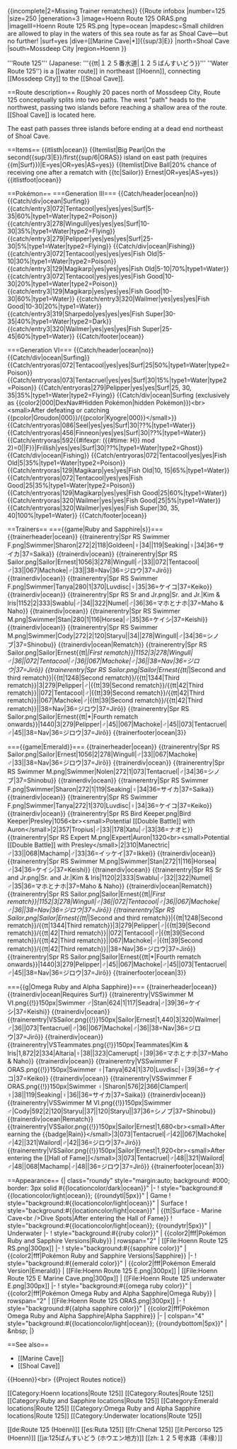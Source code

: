 {{incomplete|2=Missing Trainer rematches}}
{{Route infobox
|number=125
|size=250
|generation=3
|image=Hoenn Route 125 ORAS.png
|imageIII=Hoenn Route 125 RS.png
|type=ocean
|mapdesc=Small children are allowed to play in the waters of this sea route as far as Shoal Cave—but no further!
|surf=yes
|dive=[[Marine Cave|*]]{{sup/3|E}}
|north=Shoal Cave
|south=Mossdeep City
|region=Hoenn
}}

'''Route 125''' (Japanese: '''{{tt|１２５番水道|１２５ばんすいどう}}''' ''Water Route 125'') is a [[water route]] in northeast [[Hoenn]], connecting [[Mossdeep City]] to the [[Shoal Cave]].

==Route description==
Roughly 20 paces north of Mossdeep City, Route 125 conceptually splits into two paths. The west "path" heads to the northwest, passing two islands before reaching a shallow area of the route. [[Shoal Cave]] is located here.

The east path passes three islands before ending at a dead end northeast of Shoal Cave.

==Items==
{{itlisth|ocean}}
{{Itemlist|Big Pearl|On the second{{sup/3|E}}/first{{sup/6|ORAS}} island on east path (requires {{m|Surf}})|E=yes|OR=yes|AS=yes}}
{{Itemlist|Dive Ball|20% chance of receiving one after a rematch with {{tc|Sailor}} Ernest|OR=yes|AS=yes}}
{{itlistfoot|ocean}}

==Pokémon==
===Generation III===
{{Catch/header|ocean|no}}
{{Catch/div|ocean|Surfing}}
{{catch/entry3|072|Tentacool|yes|yes|yes|Surf|5-35|60%|type1=Water|type2=Poison}}
{{catch/entry3|278|Wingull|yes|yes|yes|Surf|10-30|35%|type1=Water|type2=Flying}}
{{catch/entry3|279|Pelipper|yes|yes|yes|Surf|25-30|5%|type1=Water|type2=Flying}}
{{Catch/div|ocean|Fishing}}
{{catch/entry3|072|Tentacool|yes|yes|yes|Fish Old|5-10|30%|type1=Water|type2=Poison}}
{{catch/entry3|129|Magikarp|yes|yes|yes|Fish Old|5-10|70%|type1=Water}}
{{catch/entry3|072|Tentacool|yes|yes|yes|Fish Good|10-30|20%|type1=Water|type2=Poison}}
{{catch/entry3|129|Magikarp|yes|yes|yes|Fish Good|10-30|60%|type1=Water}}
{{catch/entry3|320|Wailmer|yes|yes|yes|Fish Good|10-30|20%|type1=Water}}
{{catch/entry3|319|Sharpedo|yes|yes|yes|Fish Super|30-35|40%|type1=Water|type2=Dark}}
{{catch/entry3|320|Wailmer|yes|yes|yes|Fish Super|25-45|60%|type1=Water}}
{{Catch/footer|ocean}}

===Generation VI===
{{Catch/header|ocean|no}}
{{Catch/div|ocean|Surfing}}
{{Catch/entryoras|072|Tentacool|yes|yes|Surf|25|50%|type1=Water|type2=Poison}}
{{Catch/entryoras|073|Tentacruel|yes|yes|Surf|30|15%|type1=Water|type2=Poison}}
{{Catch/entryoras|279|Pelipper|yes|yes|Surf|25, 30, 35|35%|type1=Water|type2=Flying}}
{{Catch/div|ocean|Surfing (exclusively as {{color2|000|DexNav#Hidden Pokémon|hidden Pokémon}})&lt;br>&lt;small>After defeating or catching {{pcolor|Groudon|000}}/{{pcolor|Kyogre|000}}&lt;/small>}}
{{Catch/entryoras|086|Seel|yes|yes|Surf|30|??%|type1=Water}}
{{Catch/entryoras|456|Finneon|yes|yes|Surf|30|??%|type1=Water}}
{{Catch/entryoras|592{{#ifexpr: ({{#time: H}} mod 2)=0||F}}|Frillish|yes|yes|Surf|30|??%|type1=Water|type2=Ghost}}
{{Catch/div|ocean|Fishing}}
{{Catch/entryoras|072|Tentacool|yes|yes|Fish Old|5|35%|type1=Water|type2=Poison}}
{{Catch/entryoras|129|Magikarp|yes|yes|Fish Old|10, 15|65%|type1=Water}}
{{Catch/entryoras|072|Tentacool|yes|yes|Fish Good|25|35%|type1=Water|type2=Poison}}
{{Catch/entryoras|129|Magikarp|yes|yes|Fish Good|25|60%|type1=Water}}
{{Catch/entryoras|320|Wailmer|yes|yes|Fish Good|25|5%|type1=Water}}
{{Catch/entryoras|320|Wailmer|yes|yes|Fish Super|30, 35, 40|100%|type1=Water}}
{{Catch/footer|ocean}}

==Trainers==
==={{game|Ruby and Sapphire|s}}===
{{trainerheader|ocean}}
{{trainerentry|Spr RS Swimmer F.png|Swimmer|Sharon|272|2|118|Goldeen|♀|34||119|Seaking|♀|34|36=サイカ|37=Saika}}
{{trainerdiv|ocean}}
{{trainerentry|Spr RS Sailor.png|Sailor|Ernest|1056|3|278|Wingull|♂|33||072|Tentacool|♂|33||067|Machoke|♂|33||38=Nav|36=ジロウ|37=Jirō}}
{{trainerdiv|ocean}}
{{trainerentry|Spr RS Swimmer F.png|Swimmer|Tanya|280|1|370|Luvdisc|♀|35|36=ケイコ|37=Keiko}}
{{trainerdiv|ocean}}
{{trainerentry|Spr RS Sr and Jr.png|Sr. and Jr.|Kim &amp; Iris|1152|2|333|Swablu|♂|34||322|Numel|♂|36|36=マホとナホ|37=Maho &amp; Naho}}
{{trainerdiv|ocean}}
{{trainerentry|Spr RS Swimmer M.png|Swimmer|Stan|280|1|116|Horsea|♂|35|36=ケイシ|37=Keishi}}
{{trainerdiv|ocean}}
{{trainerentry|Spr RS Swimmer M.png|Swimmer|Cody|272|2|120|Staryu||34||278|Wingull|♂|34|36=シノブ|37=Shinobu}}
{{trainerdiv|ocean|Rematch}}
{{trainerentry|Spr RS Sailor.png|Sailor|Ernest{{tt|*|First rematch}}|1152|3|278|Wingull|♂|36||072|Tentacool|♂|36||067|Machoke|♂|36||38=Nav|36=ジロウ|37=Jirō}}
{{trainerentry|Spr RS Sailor.png|Sailor|Ernest{{tt|*|Second and third rematch}}|{{tt|1248|Second rematch}}/{{tt|1344|Third rematch}}|3|279|Pelipper|♂|{{tt|39|Second rematch}}/{{tt|42|Third rematch}}||072|Tentacool|♂|{{tt|39|Second rematch}}/{{tt|42|Third rematch}}||067|Machoke|♂|{{tt|39|Second rematch}}/{{tt|42|Third rematch}}||38=Nav|36=ジロウ|37=Jirō}}
{{trainerentry|Spr RS Sailor.png|Sailor|Ernest{{tt|*|Fourth rematch onwards}}|1440|3|279|Pelipper|♂|45||067|Machoke|♂|45||073|Tentacruel|♂|45||38=Nav|36=ジロウ|37=Jirō}}
{{trainerfooter|ocean|3}}

==={{game|Emerald}}===
{{trainerheader|ocean}}
{{trainerentry|Spr RS Sailor.png|Sailor|Ernest|1056|2|278|Wingull|♂|33||067|Machoke|♂|33||38=Nav|36=ジロウ|37=Jirō}}
{{trainerdiv|ocean}}
{{trainerentry|Spr RS Swimmer M.png|Swimmer|Nolen|272|1|073|Tentacruel|♂|34|36=シノブ|37=Shinobu}}
{{trainerdiv|ocean}}
{{trainerentry|Spr RS Swimmer F.png|Swimmer|Sharon|272|1|119|Seaking|♀|34|36=サイカ|37=Saika}}
{{trainerdiv|ocean}}
{{trainerentry|Spr RS Swimmer F.png|Swimmer|Tanya|272|1|370|Luvdisc|♀|34|36=ケイコ|37=Keiko}}
{{trainerdiv|ocean}}
{{trainerentry|Spr RS Bird Keeper.png|Bird Keeper|Presley|1056&lt;br>&lt;small>Potential [[Double Battle]] with Auron&lt;/small>|2|357|Tropius|♂|33||178|Xatu|♂|33|36=ナオヒ}}
{{trainerentry|Spr RS Expert M.png|Expert|Auron|1320&lt;br>&lt;small>Potential [[Double Battle]] with Presley&lt;/small>|2|310|Manectric|♂|33||068|Machamp|♂|33|36=イッケイ|37=Ikkei}}
{{trainerdiv|ocean}}
{{trainerentry|Spr RS Swimmer M.png|Swimmer|Stan|272|1|116|Horsea|♂|34|36=ケイシ|37=Keishi}}
{{trainerdiv|ocean}}
{{trainerentry|Spr RS Sr and Jr.png|Sr. and Jr.|Kim &amp; Iris|1120|2|333|Swablu|♂|32||322|Numel|♂|35|36=マホとナホ|37=Maho &amp; Naho}}
{{trainerdiv|ocean|Rematch}}
{{trainerentry|Spr RS Sailor.png|Sailor|Ernest{{tt|*|First rematch}}|1152|3|278|Wingull|♂|36||072|Tentacool|♂|36||067|Machoke|♂|36||38=Nav|36=ジロウ|37=Jirō}}
{{trainerentry|Spr RS Sailor.png|Sailor|Ernest{{tt|*|Second and third rematch}}|{{tt|1248|Second rematch}}/{{tt|1344|Third rematch}}|3|279|Pelipper|♂|{{tt|39|Second rematch}}/{{tt|42|Third rematch}}||072|Tentacool|♂|{{tt|39|Second rematch}}/{{tt|42|Third rematch}}||067|Machoke|♂|{{tt|39|Second rematch}}/{{tt|42|Third rematch}}||38=Nav|36=ジロウ|37=Jirō}}
{{trainerentry|Spr RS Sailor.png|Sailor|Ernest{{tt|*|Fourth rematch onwards}}|1440|3|279|Pelipper|♂|45||067|Machoke|♂|45||073|Tentacruel|♂|45||38=Nav|36=ジロウ|37=Jirō}}
{{trainerfooter|ocean|3}}

==={{g|Omega Ruby and Alpha Sapphire}}===
{{trainerheader|ocean}}
{{trainerdiv|ocean|Requires Surf}}
{{trainerentry|VSSwimmer M VI.png{{!}}150px|Swimmer ♂|Stan|624|1|117|Seadra|♂|39|36=ケイシ|37=Keishi}}
{{trainerdiv|ocean}}
{{trainerentry|VSSailor.png{{!}}150px|Sailor|Ernest|1,440|3|320|Wailmer|♂|36||073|Tentacruel|♂|36||067|Machoke|♂|36||38=Nav|36=ジロウ|37=Jirō}}
{{trainerdiv|ocean}}
{{trainerentry|VSTeammates.png{{!}}150px|Teammates|Kim &amp; Iris|1,872|2|334|Altaria|♀|38||323|Camerupt|♀|39|36=マホとナホ|37=Maho &amp; Naho}}
{{trainerdiv|ocean}}
{{trainerentry|VSSwimmer F ORAS.png{{!}}150px|Swimmer ♀|Tanya|624|1|370|Luvdisc|♀|39|36=ケイコ|37=Keiko}}
{{trainerdiv|ocean}}
{{trainerentry|VSSwimmer F ORAS.png{{!}}150px|Swimmer ♀|Sharon|576|2|366|Clamperl|♀|38||119|Seaking|♀|36||36=サイカ|37=Saika}}
{{trainerdiv|ocean}}
{{trainerentry|VSSwimmer M VI.png{{!}}150px|Swimmer ♂|Cody|592|2|120|Staryu||37||120|Staryu||37|36=シノブ|37=Shinobu}}
{{trainerdiv|ocean|Rematch}}
{{trainerentry|VSSailor.png{{!}}150px|Sailor|Ernest|1,680&lt;br>&lt;small>After earning the {{badge|Rain}}&lt;/small>|3|073|Tentacruel|♂|42||067|Machoke|♂|42||321|Wailord|♂|42||36=ジロウ|37=Jirō}}
{{trainerentry|VSSailor.png{{!}}150px|Sailor|Ernest|1,920&lt;br>&lt;small>After entering the [[Hall of Fame]]&lt;/small>|3|073|Tentacruel|♂|48||321|Wailord|♂|48||068|Machamp|♂|48||36=ジロウ|37=Jirō}}
{{trainerfooter|ocean|3}}

==Appearance==
{| class="roundy" style="margin:auto; background: #000; border: 3px solid #{{locationcolor/dark|ocean}}"
|-
! style="background:#{{locationcolor/light|ocean}}; {{roundytl|5px}}" | Game
! style="background:#{{locationcolor/light|ocean}}" | Surface
! style="background:#{{locationcolor/light|ocean}}" | {{tt|Surface - Marine Cave&lt;br />Dive Spots|After entering the Hall of Fame}}
! style="background:#{{locationcolor/light|ocean}}; {{roundytr|5px}}" | Underwater
|-
! style="background:#{{ruby color}}" | {{color2|fff|Pokémon Ruby and Sapphire Versions|Ruby}}
| rowspan="2" | [[File:Hoenn Route 125 RS.png|300px]]
|-
! style="background:#{{sapphire color}}" | {{color2|fff|Pokémon Ruby and Sapphire Versions|Sapphire}}
|-
! style="background:#{{emerald color}}" | {{color2|fff|Pokémon Emerald Version|Emerald}}
| [[File:Hoenn Route 125 E.png|300px]]
| [[File:Hoenn Route 125 E Marine Cave.png|300px]]
| [[File:Hoenn Route 125 underwater E.png|300px]]
|-
! style="background:#{{omega ruby color}}" | {{color2|fff|Pokémon Omega Ruby and Alpha Sapphire|Omega Ruby}}
| rowspan="2" | [[File:Hoenn Route 125 ORAS.png|300px]]
|-
! style="background:#{{alpha sapphire color}}" | {{color2|fff|Pokémon Omega Ruby and Alpha Sapphire|Alpha Sapphire}}
|-
| colspan="4" style="background:#{{locationcolor/light|ocean}}; {{roundybottom|5px}}" | &amp;nbsp;
|}

==See also==
* [[Marine Cave]]
* [[Shoal Cave]]

{{Hoenn}}&lt;br>
{{Project Routes notice}}

[[Category:Hoenn locations|Route 125]]
[[Category:Routes|Route 125]]
[[Category:Ruby and Sapphire locations|Route 125]]
[[Category:Emerald locations|Route 125]]
[[Category:Omega Ruby and Alpha Sapphire locations|Route 125]]
[[Category:Underwater locations|Route 125]]

[[de:Route 125 (Hoenn)]]
[[es:Ruta 125]]
[[fr:Chenal 125]]
[[it:Percorso 125 (Hoenn)]]
[[ja:125ばんすいどう (ホウエン地方)]]
[[zh:１２５号水路（丰缘）]]
